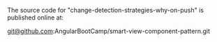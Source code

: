 The source code for "change-detection-strategies-why-on-push" is published online at:

git@github.com:AngularBootCamp/smart-view-component-pattern.git
